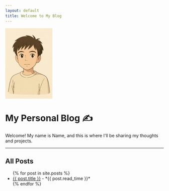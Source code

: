 ```yaml
---
layout: default
title: Welcome to My Blog
---
```


<img src="assets/me.png" width="150" alt="A photo of me smiling">

# My Personal Blog ✍️

Welcome! My name is Name, and this is where I'll be sharing my thoughts and projects.

---

## All Posts

<ul>
  {% for post in site.posts %}
    <li>
      <a href="{{ post.url }}">{{ post.title }}</a> - *{{ post.read_time }}*
    </li>
  {% endfor %}
</ul>
